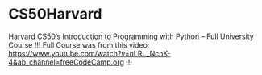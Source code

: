 # CS50Harvard
Harvard CS50’s Introduction to Programming with Python – Full University Course
!!!
Full Course was from this video: https://www.youtube.com/watch?v=nLRL_NcnK-4&ab_channel=freeCodeCamp.org
!!!
